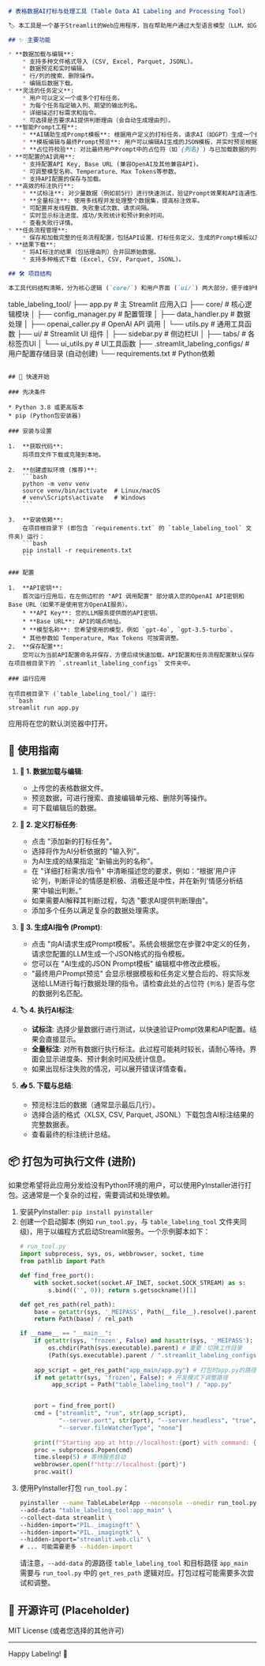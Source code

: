 ```markdown
# 表格数据AI打标与处理工具 (Table Data AI Labeling and Processing Tool)

🏷️ 本工具是一个基于Streamlit的Web应用程序，旨在帮助用户通过大型语言模型（LLM，如GPT系列）对表格数据（如CSV, Excel文件）进行自动化的数据标注、信息提取、分类等任务。

## ✨ 主要功能

* **数据加载与编辑**:
    * 支持多种文件格式导入 (CSV, Excel, Parquet, JSONL)。
    * 数据预览和实时编辑。
    * 行/列的搜索、删除操作。
    * 编辑后数据下载。
* **灵活的任务定义**:
    * 用户可以定义一个或多个打标任务。
    * 为每个任务指定输入列、期望的输出列名。
    * 详细描述打标需求和指令。
    * 可选择是否要求AI提供判断理由（会自动生成理由列）。
* **智能Prompt工程**:
    * **AI辅助生成Prompt模板**: 根据用户定义的打标任务，请求AI（如GPT）生成一个结构化的JSON Prompt模板。
    * **模板编辑与最终Prompt预览**: 用户可以编辑AI生成的JSON模板，并实时预览根据该模板构建的、将用于处理每一行数据的最终用户Prompt。
    * **占位符校验**: 对比最终用户Prompt中的占位符（如`{列名}`）与已加载数据的列名，确保匹配。
* **可配置的AI调用**:
    * 支持配置API Key, Base URL (兼容OpenAI及其他兼容API)。
    * 可调整模型名称、Temperature、Max Tokens等参数。
    * 支持API配置的保存与加载。
* **高效的标注执行**:
    * **试标注**: 对少量数据（例如前5行）进行快速测试，验证Prompt效果和API连通性。
    * **全量标注**: 使用多线程并发处理整个数据集，提高标注效率。
    * 可配置并发线程数、失败重试次数、请求间隔。
    * 实时显示标注进度、成功/失败统计和预计剩余时间。
    * 查看失败行详情。
* **任务流程管理**:
    * 保存和加载完整的任务流程配置，包括API设置、打标任务定义、生成的Prompt模板以及关联的数据文件路径。
* **结果下载**:
    * 将AI标注的结果（包括理由列）合并回原始数据。
    * 支持多种格式下载 (Excel, CSV, Parquet, JSONL)。

## 🛠️ 项目结构

本工具代码结构清晰，分为核心逻辑 (`core/`) 和用户界面 (`ui/`) 两大部分，便于维护和扩展。

```
table_labeling_tool/
├── app.py                     # 主 Streamlit 应用入口
├── core/                      # 核心逻辑模块
│   ├── config_manager.py      # 配置管理
│   ├── data_handler.py        # 数据处理
│   ├── openai_caller.py       # OpenAI API 调用
│   └── utils.py               # 通用工具函数
├── ui/                        # Streamlit UI 组件
│   ├── sidebar.py             # 侧边栏UI
│   ├── tabs/                  # 各标签页UI
│   └── ui_utils.py            # UI工具函数
├── .streamlit_labeling_configs/ # 用户配置存储目录 (自动创建)
└── requirements.txt           # Python依赖
```

## 🚀 快速开始

### 先决条件

* Python 3.8 或更高版本
* pip (Python包安装器)

### 安装与设置

1.  **获取代码**:
    将项目文件下载或克隆到本地。

2.  **创建虚拟环境 (推荐)**:
    ```bash
    python -m venv venv
    source venv/bin/activate  # Linux/macOS
    # venv\Scripts\activate   # Windows
    ```

3.  **安装依赖**:
    在项目根目录下 (即包含 `requirements.txt` 的 `table_labeling_tool` 文件夹) 运行：
    ```bash
    pip install -r requirements.txt
    ```

### 配置

1.  **API密钥**:
    首次运行应用后，在左侧边栏的 "API 调用配置" 部分填入您的OpenAI API密钥和Base URL（如果不是使用官方OpenAI服务）。
    * **API Key**: 您的LLM服务提供商的API密钥。
    * **Base URL**: API的端点地址。
    * **模型名称**: 您希望使用的模型，例如 `gpt-4o`, `gpt-3.5-turbo`。
    * 其他参数如 Temperature, Max Tokens 可按需调整。
2.  **保存配置**:
    您可以为当前API配置命名并保存，方便后续快速加载。API配置和任务流程配置默认保存在项目根目录下的 `.streamlit_labeling_configs` 文件夹中。

### 运行应用

在项目根目录下 (`table_labeling_tool/`) 运行:
```bash
streamlit run app.py
```
应用将在您的默认浏览器中打开。

## 📖 使用指南

1.  **📁 1. 数据加载与编辑**:
    * 上传您的表格数据文件。
    * 预览数据，可进行搜索、直接编辑单元格、删除列等操作。
    * 可下载编辑后的数据。

2.  **🎯 2. 定义打标任务**:
    * 点击 "添加新的打标任务"。
    * 选择将作为AI分析依据的 "输入列"。
    * 为AI生成的结果指定 "新输出列的名称"。
    * 在 "详细打标需求/指令" 中清晰描述您的要求，例如：“根据'用户评论'列，判断评论的情感是积极、消极还是中性，并在新列'情感分析结果'中输出判断。”
    * 如果需要AI解释其判断过程，勾选 "要求AI提供判断理由"。
    * 添加多个任务以满足复杂的数据处理需求。

3.  **📝 3. 生成AI指令 (Prompt)**:
    * 点击 "向AI请求生成Prompt模板"。系统会根据您在步骤2中定义的任务，请求您配置的LLM生成一个JSON格式的指令模板。
    * 您可以在 "AI生成的JSON Prompt模板" 编辑框中修改此模板。
    * "最终用户Prompt预览" 会显示根据模板和任务定义整合后的、将实际发送给LLM进行每行数据处理的指令。请检查此处的占位符 `{列名}` 是否与您的数据列名匹配。

4.  **🏷️ 4. 执行AI标注**:
    * **试标注**: 选择少量数据行进行测试，以快速验证Prompt效果和API配置。结果会直接显示。
    * **全量标注**: 对所有数据行执行标注。此过程可能耗时较长，请耐心等待。界面会显示进度条、预计剩余时间及统计信息。
    * 如果出现标注失败的情况，可以展开错误详情查看。

5.  **📥 5. 下载与总结**:
    * 预览标注后的数据（通常显示最后几行）。
    * 选择合适的格式（XLSX, CSV, Parquet, JSONL）下载包含AI标注结果的完整数据表。
    * 查看最终的标注统计总结。

## 📦 打包为可执行文件 (进阶)

如果您希望将此应用分发给没有Python环境的用户，可以使用PyInstaller进行打包。这通常是一个复杂的过程，需要调试和处理依赖。

1.  安装PyInstaller: `pip install pyinstaller`
2.  创建一个启动脚本 (例如 `run_tool.py`，与 `table_labeling_tool` 文件夹同级)，用于以编程方式启动Streamlit服务。一个示例脚本如下：
    ```python
    # run_tool.py
    import subprocess, sys, os, webbrowser, socket, time
    from pathlib import Path

    def find_free_port():
        with socket.socket(socket.AF_INET, socket.SOCK_STREAM) as s:
            s.bind(('', 0)); return s.getsockname()[1]

    def get_res_path(rel_path):
        base = getattr(sys, '_MEIPASS', Path(__file__).resolve().parent)
        return Path(base) / rel_path

    if __name__ == "__main__":
        if getattr(sys, 'frozen', False) and hasattr(sys, '_MEIPASS'):
            os.chdir(Path(sys.executable).parent) # 重要：切换工作目录
            (Path(sys.executable).parent / ".streamlit_labeling_configs").mkdir(exist_ok=True)
        
        app_script = get_res_path("app_main/app.py") # 打包时app.py的路径
        if not getattr(sys, 'frozen', False): # 开发模式下调整路径
             app_script = Path("table_labeling_tool") / "app.py"


        port = find_free_port()
        cmd = ["streamlit", "run", str(app_script),
               "--server.port", str(port), "--server.headless", "true",
               "--server.fileWatcherType", "none"]
        
        print(f"Starting app at http://localhost:{port} with command: {' '.join(cmd)}")
        proc = subprocess.Popen(cmd)
        time.sleep(5) # 等待服务启动
        webbrowser.open(f"http://localhost:{port}")
        proc.wait()
    ```
3.  使用PyInstaller打包 `run_tool.py`：
    ```bash
    pyinstaller --name TableLabelerApp --noconsole --onedir run_tool.py \
    --add-data "table_labeling_tool:app_main" \
    --collect-data streamlit \
    --hidden-import="PIL._imagingft" \
    --hidden-import="PIL._imagingtk" \
    --hidden-import="streamlit.web.cli" \
    # ... 可能需要更多 --hidden-import
    ```
    请注意，`--add-data` 的源路径 `table_labeling_tool` 和目标路径 `app_main` 需要与 `run_tool.py` 中的 `get_res_path` 逻辑对应。打包过程可能需要多次尝试和调整。

## 📄 开源许可 (Placeholder)

MIT License (或者您选择的其他许可)

---

Happy Labeling! 🎉
```